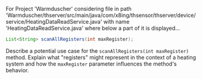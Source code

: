 For Project 'Warmduscher' considering file in path 'Warmduscher/thserver/src/main/java/com/x8ing/thsensor/thserver/device/service/HeatingDataReadService.java' with name 'HeatingDataReadService.java' where below a part of it is displayed... 

```java
List<String> scanAllRegisters(int maxRegister);
```

Describe a potential use case for the `scanAllRegisters(int maxRegister)` method. Explain what "registers" might represent in the context of a heating system and how the `maxRegister` parameter influences the method's behavior.